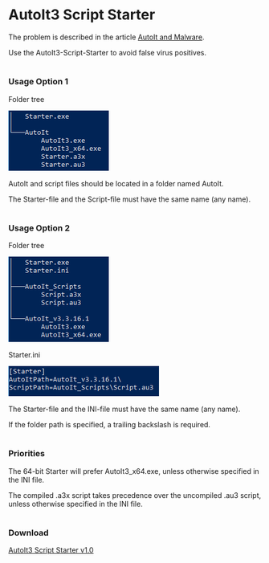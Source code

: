 
# AutoIt3 Script Starter

The problem is described in the article [AutoIt and Malware](https://www.autoitscript.com/wiki/AutoIt_and_Malware).

Use the AutoIt3-Script-Starter to avoid false virus positives.

#
### Usage Option 1

Folder tree

![](PNGs/Option1_Tree.PNG)

AutoIt and script files should be located in a folder named AutoIt.

The Starter-file and the Script-file must have the same name (any name).

#
### Usage Option 2

Folder tree

![](PNGs/Option2_Tree.PNG)

Starter.ini

![](PNGs/Option2_INI.PNG)

The Starter-file and the INI-file must have the same name (any name).

If the folder path is specified, a trailing backslash is required.

#
### Priorities 

The 64-bit Starter will prefer AutoIt3_x64.exe, unless otherwise specified in the INI file. 

The compiled .a3x script takes precedence over the uncompiled .au3 script, unless otherwise specified in the INI file.

#
### Download 

[AutoIt3 Script Starter v1.0](https://github.com/coderemaster/AutoIt3-Script-Starter/releases/tag/Starter_v1.0)
